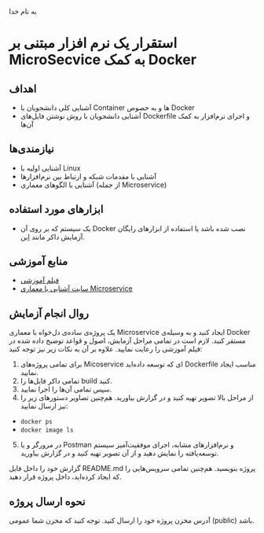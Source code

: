 به نام خدا

# استقرار یک نرم افزار مبتنی بر MicroSecvice به کمک Docker

## اهداف 
- آشنایی کلی دانشجویان با Container ‌ها و به خصوص Docker
- آشنایی دانشجویان با روش نوشتن فایل‌های Dockerfile و اجرای نرم‌افزار به کمک آن‌ها

## نیازمندی‌ها
- آشنایی اولیه با Linux
- آشنایی با مقدمات شبکه و ارتباط‌ بین نرم‌افزار‌ها
- آشنایی با الگوهای معماری (از جمله Microservice) 

## ابزارهای مورد استفاده
- یک سیستم که بر روی آن Docker  نصب شده باشد یا استفاده از ابزار‌های رایگان آزمایش داکر مانند [این](https://labs.play-with-docker.com).

## منابع آموزشی
- [فیلم آموزشی](https://aparat.com/v/FQubj)
- [سایت آشنایی با معماری Microservice](https://microservices.io/) 

## روال انجام آزمایش
یک پروژه‌ی ساده‌ی دل‌خواه با معماری Microservice ایجاد کنید و به وسیله‌ی Docker مستقر کنید. لازم است در تمامی مراحل آزمایش، اصول و قواعد توضیح داده شده در فیلم آموزشی را رعایت نمایید. علاوه بر آن به نکات زیر نیز توجه کنید:
1. برای تمامی پروژه‌های Micoservice ای که توسعه داده‌اید Dockerfile مناسب ایجاد نمایید.
2. تمامی داکر فایل‌ها را build  کنید.
3. سپس تمامی آن‌ها را اجرا نمایید.
4. از مراحل بالا تصویر تهیه کنید و در گزارش بیاورید. هم‌چنین تصاویر دستور‌های زیر را نیز ارسال نمایید:
- `docker ps`
- `docker image ls`
5. در مرورگر و یا Postman و نرم‌افزار‌های مشابه، اجرای موفقیت‌آمیز سیستم توسعه‌یافته را نمایش دهید و از آن تصویر تهیه کنید و در گزارش بیاورید.

گزارش خود را داخل فایل README.md پروژه بنویسید. هم‌چنین تمامی سرویس‌هایی را که ایجاد کرده‌اید، داخل پروژه قرار دهید. 

## نحوه ارسال پروژه
آدرس مخزن پروژه خود را ارسال کنید. توجه کنید که مخزن شما عمومی (public) باشد.
